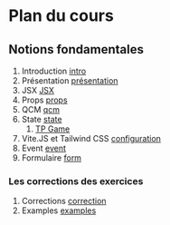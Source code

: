 # Plan du cours

## Notions fondamentales

1. Introduction [intro](./Supports/chap_introduction.md)
2. Présentation [présentation](./Supports/chap_presentation.md)
3. JSX [JSX](./Supports/chap_jsx.md)
4. Props [props](./Supports/chap_props.md)
5. QCM [qcm](./QCM/chap_generalites.md)
6. State [state](./Supports/chap_state.md)
   1. [TP Game](./TP/01_game.md)
7. Vite.JS et Tailwind CSS [configuration](./Supports/chap-vitejs.md) 
8. Event [event](./Supports/chap_event.md)
9. Formulaire [form](./Supports/chap_form.md)


### Les corrections des exercices

1. Corrections [correction](./Corrections/)
2. Examples [examples](./Examples/)